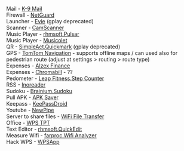 Mail - [K-9 Mail](https://play.google.com/store/apps/details?id=com.fsck.k9)  
Firewall - [NetGuard](https://play.google.com/store/apps/details?id=eu.faircode.netguard)  
Launcher - [Evie](https://m.apkpure.com/evie-launcher/is.shortcut) (gplay deprecated)  
Scanner - [CamScanner](https://play.google.com/store/apps/details?id=com.intsig.camscanner)  
Music Player - [rhmsoft.Pulsar](https://play.google.com/store/apps/details?id=com.rhmsoft.pulsar)  
Music Player - [Musicolet](https://krosbits.in/musicolet/)  
QR - [SimpleAct.Quickmark](http://quickmark.com.tw/En/basic/index.asp) (gplay deprecated)  
GPS - [TomTom Navigation](https://play.google.com/store/apps/details?id=com.tomtom.gplay.navapp) - supports offline maps / can used also for pedestrian route (adjust at settings > routing > route type)  
Expenses - [Alzex Finance](https://play.google.com/store/apps/details?id=com.alzex.finance.pro)  
Expenses - [Chromabill](https://www.chromabill.com/) - ??  
Pedometer - [Leap Fitness.Step Counter](https://play.google.com/store/apps/details?id=pedometer.steptracker.calorieburner.stepcounter)  
RSS - [Inoreader](https://play.google.com/store/apps/details?id=com.innologica.inoreader)  
Sudoku - [Brainium.Sudoku](https://play.google.com/store/apps/details?id=com.brainium.sudoku.free)  
Pull APK - [APK Saver](https://play.google.com/store/apps/details?id=com.sdkdevelopers.apksaver)  
Keepass - [KeePassDroid](https://play.google.com/store/apps/details?id=com.android.keepass)  
Youtube - [NewPipe](https://newpipe.net/)  
Server to share files - [WiFi File Transfer](https://play.google.com/store/apps/details?id=com.smarterdroid.wififiletransfer)  
Office - [WPS TPT](https://play.google.com/store/apps/details?id=cn.wps.moffice_eng)  
Text Editor - [rhmsoft.QuickEdit](https://play.google.com/store/apps/details?id=com.rhmsoft.edit)  
Measure Wifi - [farproc.Wifi Analyzer](https://play.google.com/store/apps/details?id=com.farproc.wifi.analyzer)  
Hack WPS - [WPSApp](https://play.google.com/store/apps/details?id=com.themausoft.wpsapp)  